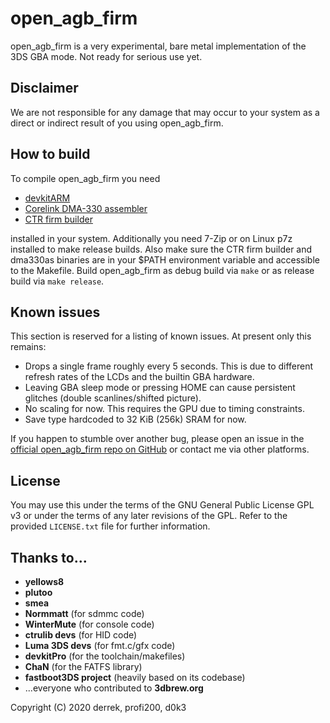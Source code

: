 # open_agb_firm

open_agb_firm is a very experimental, bare metal implementation of the 3DS GBA mode. Not ready for serious use yet.

## Disclaimer
We are not responsible for any damage that may occur to your system as a direct or indirect result of you using open_agb_firm.

## How to build
To compile open_agb_firm you need
* [devkitARM](https://sourceforge.net/projects/devkitpro/)
* [Corelink DMA-330 assembler](https://github.com/profi200/dma330as)
* [CTR firm builder](https://github.com/derrekr/ctr_firm_builder)

installed in your system. Additionally you need 7-Zip or on Linux p7z installed to make release builds. Also make sure the CTR firm builder and dma330as binaries are in your $PATH environment variable and accessible to the Makefile. Build open_agb_firm as debug build via `make` or as release build via `make release`.

## Known issues
This section is reserved for a listing of known issues. At present only this remains:
* Drops a single frame roughly every 5 seconds. This is due to different refresh rates of the LCDs and the builtin GBA hardware.
* Leaving GBA sleep mode or pressing HOME can cause persistent glitches (double scanlines/shifted picture).
* No scaling for now. This requires the GPU due to timing constraints.
* Save type hardcoded to 32 KiB (256k) SRAM for now.

If you happen to stumble over another bug, please open an issue in the [official open_agb_firm repo on GitHub](https://github.com/profi200/open_agb_firm/issues) or contact me via other platforms.

## License
You may use this under the terms of the GNU General Public License GPL v3 or under the terms of any later revisions of the GPL. Refer to the provided `LICENSE.txt` file for further information.

## Thanks to...
* **yellows8**
* **plutoo**
* **smea**
* **Normmatt** (for sdmmc code)
* **WinterMute** (for console code)
* **ctrulib devs** (for HID code)
* **Luma 3DS devs** (for fmt.c/gfx code)
* **devkitPro** (for the toolchain/makefiles)
* **ChaN** (for the FATFS library)
* **fastboot3DS project** (heavily based on its codebase)
* ...everyone who contributed to **3dbrew.org**

Copyright (C) 2020 derrek, profi200, d0k3
